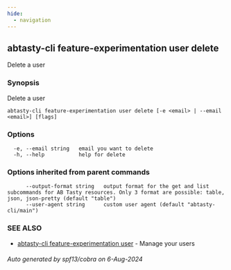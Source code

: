 ```yaml
---
hide:
  - navigation
---
```

## abtasty-cli feature-experimentation user delete

Delete a user

### Synopsis

Delete a user

```
abtasty-cli feature-experimentation user delete [-e <email> | --email <email>] [flags]
```

### Options

```
  -e, --email string   email you want to delete
  -h, --help           help for delete
```

### Options inherited from parent commands

```
      --output-format string   output format for the get and list subcommands for AB Tasty resources. Only 3 format are possible: table, json, json-pretty (default "table")
      --user-agent string      custom user agent (default "abtasty-cli/main")
```

### SEE ALSO

* [abtasty-cli feature-experimentation user](abtasty-cli_feature-experimentation_user.md)	 - Manage your users

###### Auto generated by spf13/cobra on 6-Aug-2024
